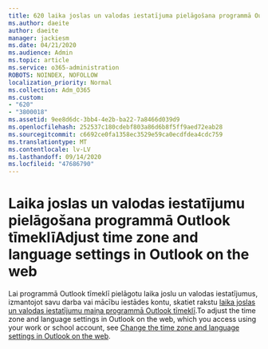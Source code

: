 ```yaml
---
title: 620 laika joslas un valodas iestatījuma pielāgošana programmā Outlook tīmeklī
ms.author: daeite
author: daeite
manager: jackiesm
ms.date: 04/21/2020
ms.audience: Admin
ms.topic: article
ms.service: o365-administration
ROBOTS: NOINDEX, NOFOLLOW
localization_priority: Normal
ms.collection: Adm_O365
ms.custom:
- "620"
- "3800018"
ms.assetid: 9ee8d6dc-3bb4-4e2b-ba22-7a8466d039d9
ms.openlocfilehash: 252537c180cdebf803a86d6b8f5ff9aed72eab28
ms.sourcegitcommit: c6692ce0fa1358ec3529e59ca0ecdfdea4cdc759
ms.translationtype: MT
ms.contentlocale: lv-LV
ms.lasthandoff: 09/14/2020
ms.locfileid: "47686790"
---
```

# <a name="adjust-time-zone-and-language-settings-in-outlook-on-the-web"></a><span data-ttu-id="1abaf-102">Laika joslas un valodas iestatījumu pielāgošana programmā Outlook tīmeklī</span><span class="sxs-lookup"><span data-stu-id="1abaf-102">Adjust time zone and language settings in Outlook on the web</span></span>

<span data-ttu-id="1abaf-103">Lai programmā Outlook tīmeklī pielāgotu laika joslu un valodas iestatījumus, izmantojot savu darba vai mācību iestādes kontu, skatiet rakstu [laika joslas un valodas iestatījumu maiņa programmā Outlook tīmeklī](https://support.office.com/article/65239869-12e7-4a9d-bca1-76b0ad7ce273d).</span><span class="sxs-lookup"><span data-stu-id="1abaf-103">To adjust the time zone and language settings in Outlook on the web, which you access using your work or school account, see [Change the time zone and language settings in Outlook on the web](https://support.office.com/article/65239869-12e7-4a9d-bca1-76b0ad7ce273d).</span></span>
  